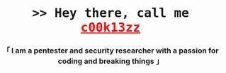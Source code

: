 <br/>
<h1 align="center">
        <samp>&gt;&gt; Hey there, call me <b style="color: red; font-size: 1em; text-decoration: underline;">c00k13zz</b></samp>
</h1>
<!-- <hr/> -->
<h3 align="center">
    「 I am a pentester and security researcher with a passion for coding and breaking things 」
</h3>
<br/>
